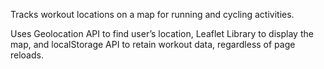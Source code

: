 Tracks workout locations on a map for running and cycling activities. 

Uses Geolocation API to find user’s location, Leaflet Library to display the map, and localStorage API to retain workout data, regardless of page reloads.
